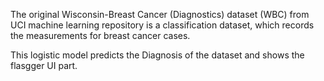 The original Wisconsin-Breast Cancer (Diagnostics) dataset (WBC) from UCI machine learning repository is a classification dataset,
which records the measurements for breast cancer cases. 

This logistic model predicts the Diagnosis of the dataset and shows the flasgger UI part.
